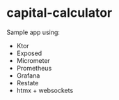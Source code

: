 # capital-calculator

Sample app using: 

- Ktor
- Exposed
- Micrometer
- Prometheus
- Grafana
- Restate
- htmx + websockets

